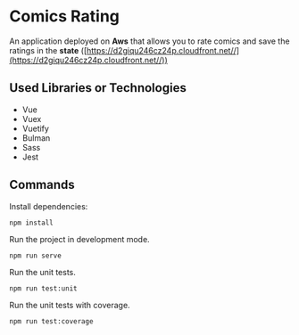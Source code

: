 # Comics Rating

An application deployed on **Aws** that allows you to rate comics and save the ratings in the **state** ([https://d2giqu246cz24p.cloudfront.net//](https://d2giqu246cz24p.cloudfront.net//))

## Used Libraries or Technologies

- Vue
- Vuex
- Vuetify
- Bulman
- Sass
- Jest

## Commands

Install dependencies:

```
npm install
```

Run the project in development mode.

```
npm run serve
```

Run the unit tests.

```
npm run test:unit
```

Run the unit tests with coverage.

```
npm run test:coverage
```

